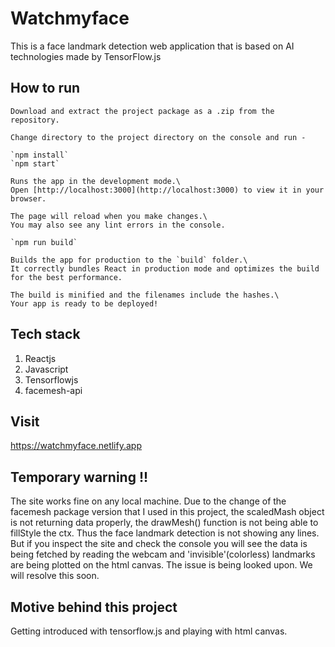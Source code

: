 # Watchmyface
This is a face landmark detection web application that is based on AI technologies made by TensorFlow.js 

## How to run 

```
Download and extract the project package as a .zip from the repository. 

Change directory to the project directory on the console and run - 

`npm install`
`npm start`

Runs the app in the development mode.\
Open [http://localhost:3000](http://localhost:3000) to view it in your browser.

The page will reload when you make changes.\
You may also see any lint errors in the console.

`npm run build`

Builds the app for production to the `build` folder.\
It correctly bundles React in production mode and optimizes the build for the best performance.

The build is minified and the filenames include the hashes.\
Your app is ready to be deployed!

```

## Tech stack
  1. Reactjs
  2. Javascript
  3. Tensorflowjs
  4. facemesh-api

## Visit 

https://watchmyface.netlify.app

## Temporary warning !!
 
The site works fine on any local machine. Due to the change of the facemesh package version that I used in this project, the scaledMash object is not returning data properly, the drawMesh() function is not being able to fillStyle the ctx. Thus the face landmark detection is not showing any lines. But if you inspect the site and check the console you will see the data is being fetched by reading the webcam and 'invisible'(colorless) landmarks are being plotted on the html canvas. The issue is being looked upon. We will resolve this soon.

## Motive behind this project

Getting introduced with tensorflow.js and playing with html canvas.

